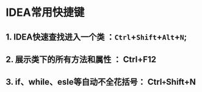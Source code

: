 # IDEA常用快捷键

##  1. IDEA快速查找进入一个类  ：`Ctrl`+`Shift`+`Alt`+`N`; 

## 2. 展示类下的所有方法和属性 ： Ctrl+F12

## 3. if、while、esle等自动不全花括号： Ctrl`+`Shift+N

